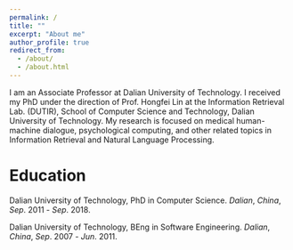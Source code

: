 ```yaml
---
permalink: /
title: ""
excerpt: "About me"
author_profile: true
redirect_from: 
  - /about/
  - /about.html
---
```


I am an Associate Professor at Dalian University of Technology. I received my PhD under the direction of Prof. Hongfei Lin at the Information Retrieval Lab. (DUTIR),  School of Computer Science and Technology, Dalian University of Technology. My research is focused on medical human-machine dialogue, psychological computing, and other related topics in Information Retrieval and Natural Language Processing.

# Education
Dalian University of Technology, PhD in Computer Science. _Dalian_, _China_, _Sep_. 2011 - _Sep_. 2018.

Dalian University of Technology, BEng in Software Engineering. _Dalian_, _China_, _Sep_. 2007 - _Jun_. 2011.
